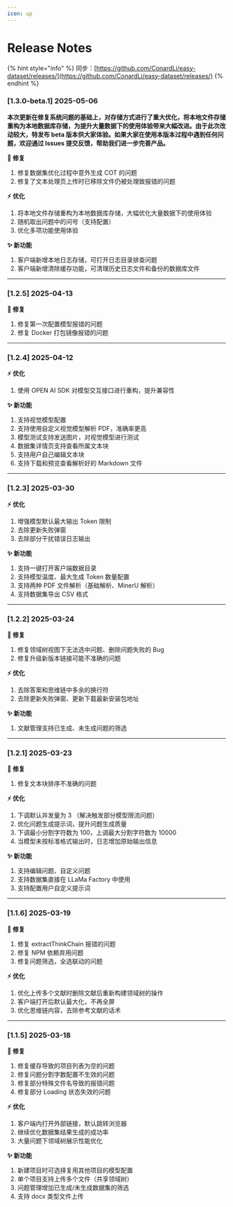 ```yaml
---
icon: up
---
```


# Release Notes

{% hint style="info" %}
同步：[https://github.com/ConardLi/easy-dataset/releases/](https://github.com/ConardLi/easy-dataset/releases/)
{% endhint %}

### \[1.3.0-beta.1] 2025-05-06

**本次更新在修复系统问题的基础上，对存储方式进行了重大优化，将本地文件存储重构为本地数据库存储，为提升大量数据下的使用体验带来大幅改进。由于此次改动较大，特发布 beta 版本供大家体验。如果大家在使用本版本过程中遇到任何问题，欢迎通过 Issues 提交反馈，帮助我们进一步完善产品。**

**🔧 修复**

1. 修复数据集优化过程中意外生成 COT 的问题
2. 修复了文本处理页上传时已移除文件仍被处理致报错的问题

**⚡ 优化**

1. 将本地文件存储重构为本地数据库存储，大幅优化大量数据下的使用体验
2. 随机取出问题中的问号（支持配置）
3. 优化多项功能使用体验

**✨ 新功能**

1. 客户端新增本地日志存储，可打开日志目录排查问题
2. 客户端新增清除缓存功能，可清理历史日志文件和备份的数据库文件

***

### \[1.2.5] 2025-04-13

**🔧 修复**

1. 修复第一次配置模型报错的问题
2. 修复 Docker 打包镜像报错的问题

***

### \[1.2.4] 2025-04-12

**⚡ 优化**

1. 使用 OPEN AI SDK 对模型交互接口进行重构，提升兼容性

**✨ 新功能**

1. 支持视觉模型配置
2. 支持使用自定义视觉模型解析 PDF，准确率更高
3. 模型测试支持发送图片，对视觉模型进行测试
4. 数据集详情页支持查看所属文本块
5. 支持用户自己编辑文本块
6. 支持下载和预览查看解析好的 Markdown 文件

***

### \[1.2.3] 2025-03-30

**⚡ 优化**

1. 增强模型默认最大输出 Token 限制
2. 去除更新失败弹窗
3. 去除部分干扰错误日志输出

**✨ 新功能**

1. 支持一键打开客户端数据目录
2. 支持模型温度、最大生成 Token 数量配置
3. 支持两种 PDF 文件解析（基础解析、MinerU 解析）
4. 支持数据集导出 CSV 格式

***

### \[1.2.2] 2025-03-24

**🔧 修复**

1. 修复领域树视图下无法选中问题、删除问题失败的 Bug
2. 修复升级新版本链接可能不准确的问题

**⚡ 优化**

1. 去除答案和思维链中多余的换行符
2. 去除更新失败弹窗、更新下载最新安装包地址

**✨ 新功能**

1. 文献管理支持已生成、未生成问题的筛选

***

### \[1.2.1] 2025-03-23

**🔧 修复**

1. 修复文本块排序不准确的问题

**⚡ 优化**

1. 下调默认并发量为 3 （解决触发部分模型限流问题）
2. 优化问题生成提示词，提升问题生成质量
3. 下调最小分割字符数为 100，上调最大分割字符数为 10000
4. 当模型未按标准格式输出时，日志增加原始输出信息

**✨ 新功能**

1. 支持编辑问题、自定义问题
2. 支持数据集直接在 LLaMa Factory 中使用
3. 支持配置用户自定义提示词

***

### \[1.1.6] 2025-03-19

**🔧 修复**

1. 修复 extractThinkChain 报错的问题
2. 修复 NPM 依赖弃用问题
3. 修复问题筛选，全选联动的问题

**⚡ 优化**

1. 优化上传多个文献时删除文献后重新构建领域树的操作
2. 客户端打开后默认最大化，不再全屏
3. 优化思维链内容，去除参考文献的话术

***

### \[1.1.5] 2025-03-18

**🔧 修复**

1. 修复缓存导致的项目列表为空的问题
2. 修复问题分割字数配置不生效的问题
3. 修复部分特殊文件名导致的报错问题
4. 修复部分 Loading 状态失效的问题

**⚡ 优化**

1. 客户端内打开外部链接，默认跳转浏览器
2. 继续优化数据集结果生成的成功率
3. 大量问题下领域树展示性能优化

**✨ 新功能**

1. 新建项目时可选择复用其他项目的模型配置
2. 单个项目支持上传多个文件（共享领域树）
3. 问题管理增加已生成/未生成数据集的筛选
4. 支持 docx 类型文件上传



